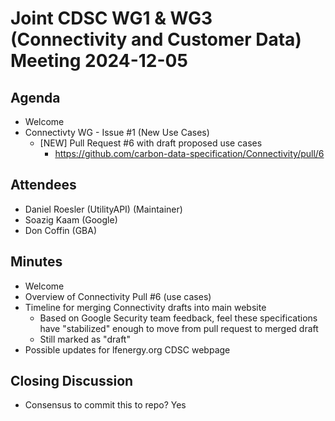 # Joint CDSC WG1 & WG3 (Connectivity and Customer Data) Meeting 2024-12-05

## Agenda
* Welcome
* Connectivty WG - Issue #1 (New Use Cases)
    * [NEW] Pull Request #6 with draft proposed use cases
        * https://github.com/carbon-data-specification/Connectivity/pull/6

## Attendees
* Daniel Roesler (UtilityAPI) (Maintainer)
* Soazig Kaam (Google)
* Don Coffin (GBA)

## Minutes
* Welcome
* Overview of Connectivity Pull #6 (use cases)
* Timeline for merging Connectivity drafts into main website
    * Based on Google Security team feedback, feel these specifications have "stabilized" enough to move from pull request to merged draft
    * Still marked as "draft"
* Possible updates for lfenergy.org CDSC webpage

## Closing Discussion
* Consensus to commit this to repo? Yes

